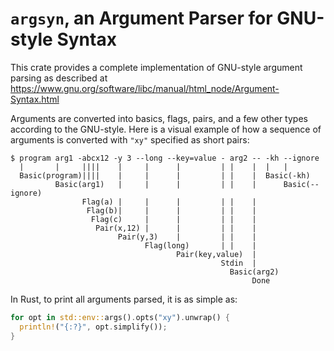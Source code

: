 # `argsyn`, an Argument Parser for GNU-style Syntax

This crate provides a complete implementation of GNU-style argument parsing as described at \
<https://www.gnu.org/software/libc/manual/html_node/Argument-Syntax.html>

Arguments are converted into basics, flags, pairs, and a few other types according to the GNU-style.
Here is a visual example of how a sequence of arguments is converted with `"xy"` specified as short pairs:

```text
$ program arg1 -abcx12 -y 3 --long --key=value - arg2 -- -kh --ignore
  |       |     ||||    |     |      |         | |    |  |   |
  Basic(program)||||    |     |      |         | |    |  Basic(-kh)
          Basic(arg1)   |     |      |         | |    |      Basic(--ignore)
                Flag(a) |     |      |         | |    |
                 Flag(b)|     |      |         | |    |
                  Flag(c)     |      |         | |    |
                   Pair(x,12) |      |         | |    |
                        Pair(y,3)    |         | |    |
                              Flag(long)       | |    |
                                     Pair(key,value)  |
                                               Stdin  |
                                                 Basic(arg2)
                                                      Done
```

In Rust, to print all arguments parsed, it is as simple as:

```rust
for opt in std::env::args().opts("xy").unwrap() {
  println!("{:?}", opt.simplify());
}
```
